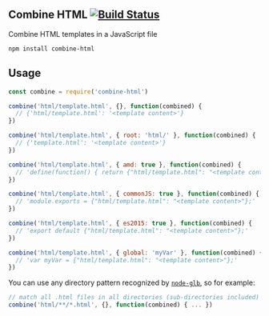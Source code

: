 ## Combine HTML [![Build Status](https://travis-ci.org/julesbou/combine-html.svg?branch=master)](https://travis-ci.org/julesbou/combine-html)

Combine HTML templates in a JavaScript file

```
npm install combine-html
```

## Usage

```js
const combine = require('combine-html')

combine('html/template.html', {}, function(combined) {
  // {'html/template.html': '<template content>'}
})

combine('html/template.html', { root: 'html/' }, function(combined) {
  // {'template.html': '<template content>'}
})

combine('html/template.html', { amd: true }, function(combined) {
  // 'define(function() { return {"html/template.html": "<template content>"}; });'
})

combine('html/template.html', { commonJS: true }, function(combined) {
  // 'module.exports = {"html/template.html": "<template content>"};'
})

combine('html/template.html', { es2015: true }, function(combined) {
  // 'export default {"html/template.html": "<template content>"};'
})

combine('html/template.html', { global: 'myVar' }, function(combined) {
  // 'var myVar = {"html/template.html": "<template content>"};'
})
```

You can use any directory pattern recognized by [`node-glb`](https://github.com/isaacs/node-glob#glob-primer), so
for example:

```js
// match all .html files in all directories (sub-directories included)
combine('html/**/*.html', {}, function(combined) { ... })
```
